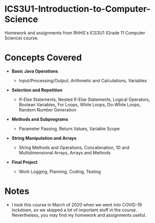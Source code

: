# ICS3U1-Introduction-to-Computer-Science
Homework and assignments from RHHS's ICS3U1 (Grade 11 Computer Science) course.

# Concepts Covered   
 - **Basic Java Operations**
      - Input/Processing/Output, Arithmetic and Calculations, Variables

 - **Selection and Repetition**
      - If-Else Statements, Nested If-Else Statements, Logical Operators, Boolean Variables, For Loops, While Loops, Do-While Loops, Random Number Generation

 - **Methods and Subprograms**
      - Parameter Passing, Return Values, Variable Scope

 - **String Manipulation and Arrays**
      - String Methods and Operations, Concatenation, 1D and Multidimensional Arrays, Arrays and Methods

 - **Final Project**
      - Work Logging, Planning, Coding, Testing

# Notes
 - I took this course in March of 2020 when we went into COVID-19 lockdown, so we skipped a lot of important stuff in the course. Nevertheless, you may find my homework and assignments useful.
